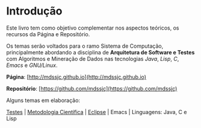 # Introdução

Este livro tem como objetivo complementar nos aspectos teóricos, os recursos da Página e Repositório.

Os temas serão voltados para o ramo Sistema de Computação, principalmente abordando a disciplina de **Arquitetura de Software e Testes** com Algoritmos e Mineração de Dados nas tecnologias *Java*, *Lisp*, *C*, *Emacs* e *GNU/Linux*.

**Página**: [http://mdssjc.github.io](http://mdssjc.github.io)

**Repositório**: [https://github.com/mdssjc](https://github.com/mdssjc)

Alguns temas em elaboração:

[Testes](testes/README.md) |
[Metodologia Científica](metodologia_cientifica/README.md) |
[Eclipse](eclipse/README.md) |
Emacs |
Linguagens: Java, C e Lisp